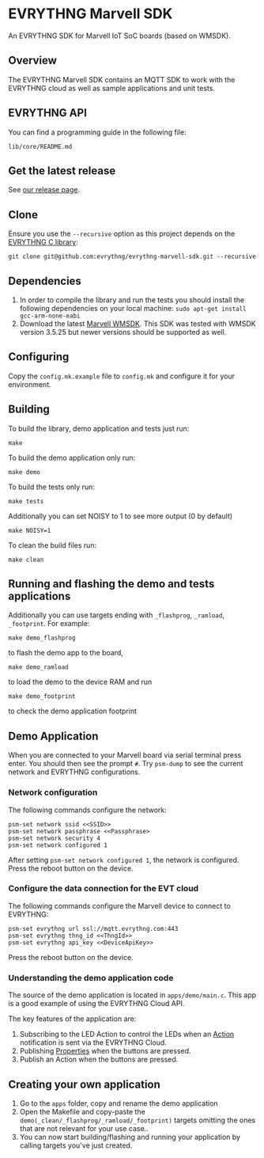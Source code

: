 # EVRYTHNG Marvell SDK

An EVRYTHNG SDK for Marvell IoT SoC boards (based on WMSDK).

## Overview

The EVRYTHNG Marvell SDK contains an MQTT SDK to work with the EVRYTHNG cloud as well as sample applications and unit tests.

## EVRYTHNG API

You can find a programming guide in the following file:
```
lib/core/README.md
```

## Get the latest release

See [our release page](https://github.com/evrythng/evrythng-marvell-sdk/releases).


## Clone

Ensure you use the `--recursive` option as this project depends on the [EVRYTHNG C library](https://github.com/evrythng/evrythng-c-library):

`git clone git@github.com:evrythng/evrythng-marvell-sdk.git --recursive`

## Dependencies

1. In order to compile the library and run the tests you should install the following dependencies on your local machine:
`sudo apt-get install gcc-arm-none-eabi`
2. Download the latest [Marvell WMSDK](http://extranet.marvell.com). This SDK was tested with WMSDK version 3.5.25 but newer versions should be supported as well.

## Configuring

Copy the `config.mk.example` file to `config.mk` and configure it for your environment.

## Building

To build the library, demo application and tests just run:
```
make
```
To build the demo application only run:
```
make demo
```
To build the tests only run:
```
make tests
```
Additionally you can set NOISY to 1 to see more output (0 by default) 
```
make NOISY=1
```
To clean the build files run:
```
make clean
```
## Running and flashing the demo and tests applications

Additionally you can use targets ending with `_flashprog`, `_ramload`, `_footprint`.
For example:
```
make demo_flashprog
```
to flash the demo app to the board,
```
make demo_ramload
```
to load the demo to the device RAM and run
```
make demo_footprint
```
to check the demo application footprint

## Demo Application

When you are connected to your Marvell board via serial terminal press enter. You should then see the prompt `#`. Try `psm-dump` to see the current network and EVRYTHNG configurations.

### Network configuration
The following commands configure the network:
```
psm-set network ssid <<SSID>>
psm-set network passphrase <<Passphrase>
psm-set network security 4
psm-set network configured 1
```

After setting `psm-set network configured 1`, the network is configured. Press the reboot button on the device.

### Configure the data connection for the EVT cloud
The following commands configure the Marvell device to connect to EVRYTHNG:
```
psm-set evrythng url ssl://mqtt.evrythng.com:443
psm-set evrythng thng_id <<ThngId>>
psm-set evrythng api_key <<DeviceApiKey>>
```
Press the reboot button on the device.

### Understanding the demo application code

The source of the demo application is located in `apps/demo/main.c`. This app is a good example of using the EVRYTHNG Cloud API.

The key features of the application are:

1. Subscribing to the LED Action to control the LEDs when an [Action](https://developers.evrythng.com/reference#actions-1) notification is sent via the EVRYTHNG Cloud.
2. Publishing [Properties](https://developers.evrythng.com/reference#properties-1) when the buttons are pressed.
3. Publish an Action when the buttons are pressed.

## Creating your own application

1. Go to the `apps` folder, copy and rename the demo application
2. Open the Makefile and copy-paste the `demo(_clean/_flashprog/_ramload/_footprint)` targets omitting the ones that are not relevant for your use case..
3. You can now start building/flashing and running your application by calling targets you've just created.

